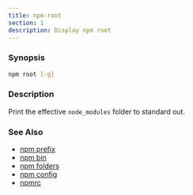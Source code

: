 ```yaml
---
title: npm-root
section: 1
description: Display npm root
---
```


### Synopsis
```bash
npm root [-g]
```

### Description

Print the effective `node_modules` folder to standard out.

### See Also

* [npm prefix](/commands/prefix)
* [npm bin](/commands/bin)
* [npm folders](/configuring-npm/folders)
* [npm config](/commands/config)
* [npmrc](/configuring-npm/npmrc)
